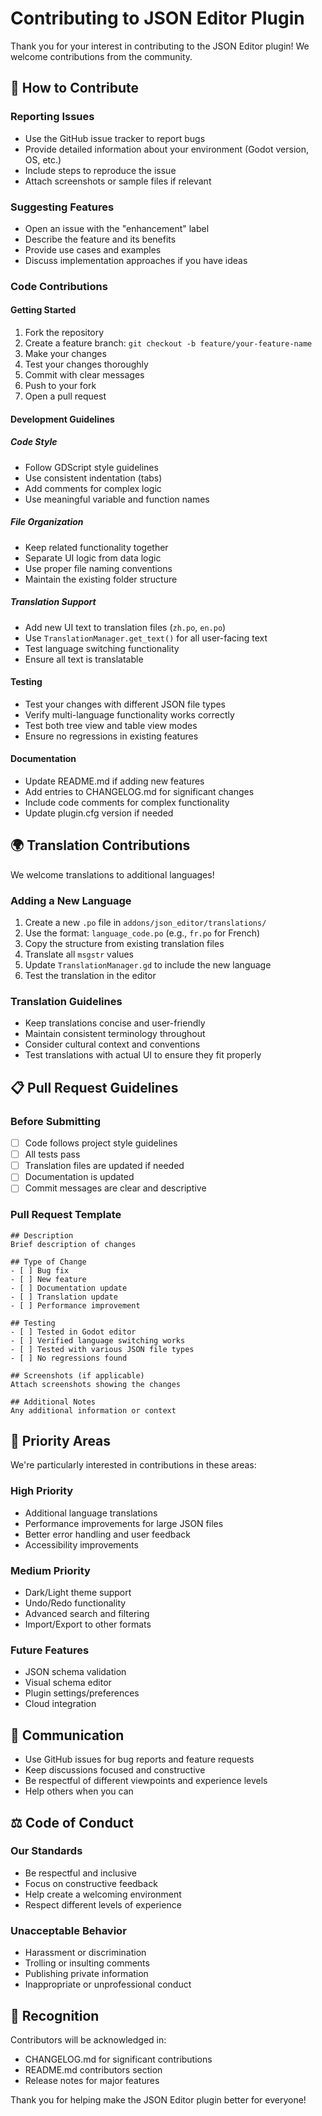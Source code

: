 # Contributing to JSON Editor Plugin

Thank you for your interest in contributing to the JSON Editor plugin! We welcome contributions from the community.

## 🤝 How to Contribute

### Reporting Issues

- Use the GitHub issue tracker to report bugs
- Provide detailed information about your environment (Godot version, OS, etc.)
- Include steps to reproduce the issue
- Attach screenshots or sample files if relevant

### Suggesting Features

- Open an issue with the "enhancement" label
- Describe the feature and its benefits
- Provide use cases and examples
- Discuss implementation approaches if you have ideas

### Code Contributions

#### Getting Started

1. Fork the repository
2. Create a feature branch: `git checkout -b feature/your-feature-name`
3. Make your changes
4. Test your changes thoroughly
5. Commit with clear messages
6. Push to your fork
7. Open a pull request

#### Development Guidelines

##### Code Style

- Follow GDScript style guidelines
- Use consistent indentation (tabs)
- Add comments for complex logic
- Use meaningful variable and function names

##### File Organization

- Keep related functionality together
- Separate UI logic from data logic
- Use proper file naming conventions
- Maintain the existing folder structure

##### Translation Support

- Add new UI text to translation files (`zh.po`, `en.po`)
- Use `TranslationManager.get_text()` for all user-facing text
- Test language switching functionality
- Ensure all text is translatable

#### Testing

- Test your changes with different JSON file types
- Verify multi-language functionality works correctly
- Test both tree view and table view modes
- Ensure no regressions in existing features

#### Documentation

- Update README.md if adding new features
- Add entries to CHANGELOG.md for significant changes
- Include code comments for complex functionality
- Update plugin.cfg version if needed

## 🌍 Translation Contributions

We welcome translations to additional languages!

### Adding a New Language

1. Create a new `.po` file in `addons/json_editor/translations/`
2. Use the format: `language_code.po` (e.g., `fr.po` for French)
3. Copy the structure from existing translation files
4. Translate all `msgstr` values
5. Update `TranslationManager.gd` to include the new language
6. Test the translation in the editor

### Translation Guidelines

- Keep translations concise and user-friendly
- Maintain consistent terminology throughout
- Consider cultural context and conventions
- Test translations with actual UI to ensure they fit properly

## 📋 Pull Request Guidelines

### Before Submitting

- [ ] Code follows project style guidelines
- [ ] All tests pass
- [ ] Translation files are updated if needed
- [ ] Documentation is updated
- [ ] Commit messages are clear and descriptive

### Pull Request Template

```
## Description
Brief description of changes

## Type of Change
- [ ] Bug fix
- [ ] New feature
- [ ] Documentation update
- [ ] Translation update
- [ ] Performance improvement

## Testing
- [ ] Tested in Godot editor
- [ ] Verified language switching works
- [ ] Tested with various JSON file types
- [ ] No regressions found

## Screenshots (if applicable)
Attach screenshots showing the changes

## Additional Notes
Any additional information or context
```

## 🎯 Priority Areas

We're particularly interested in contributions in these areas:

### High Priority

- Additional language translations
- Performance improvements for large JSON files
- Better error handling and user feedback
- Accessibility improvements

### Medium Priority

- Dark/Light theme support
- Undo/Redo functionality
- Advanced search and filtering
- Import/Export to other formats

### Future Features

- JSON schema validation
- Visual schema editor
- Plugin settings/preferences
- Cloud integration

## 💬 Communication

- Use GitHub issues for bug reports and feature requests
- Keep discussions focused and constructive
- Be respectful of different viewpoints and experience levels
- Help others when you can

## ⚖️ Code of Conduct

### Our Standards

- Be respectful and inclusive
- Focus on constructive feedback
- Help create a welcoming environment
- Respect different levels of experience

### Unacceptable Behavior

- Harassment or discrimination
- Trolling or insulting comments
- Publishing private information
- Inappropriate or unprofessional conduct

## 🙏 Recognition

Contributors will be acknowledged in:

- CHANGELOG.md for significant contributions
- README.md contributors section
- Release notes for major features

Thank you for helping make the JSON Editor plugin better for everyone!
